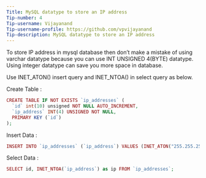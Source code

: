 ```yaml
---
Title: MySQL datatype to store an IP address
Tip-number: 4
Tip-username: Vijayanand
Tip-username-profile: https://github.com/vpvijayanand
Tip-description: MySQL datatype to store an IP address
---
```


To store IP address in mysql database then don’t make a mistake of using varchar datatype because you can use INT UNSIGNED 4(BYTE) datatype. 
Using integer datatype can save you more space in database.

Use INET_ATON() insert query  and INET_NTOA() in select query  as below.

Create Table :
```php
CREATE TABLE IF NOT EXISTS `ip_addresses` (
  `id` int(10) unsigned NOT NULL AUTO_INCREMENT,
  `ip_address` INT(4) UNSIGNED NOT NULL,
  PRIMARY KEY (`id`)
);
```

Insert Data :
```php
INSERT INTO `ip_addresses` (`ip_address`) VALUES (INET_ATON("255.255.255.255"));
```

Select Data : 
```php
SELECT id, INET_NTOA(`ip_address`) as ip FROM `ip_addresses`;
```
